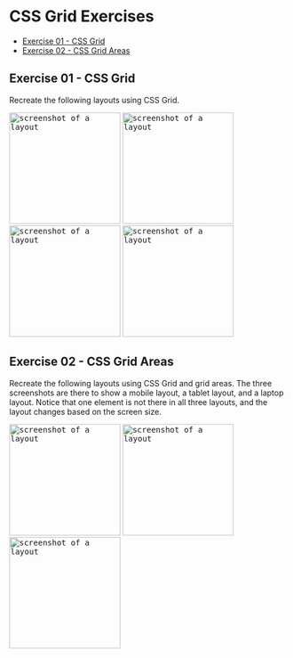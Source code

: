 # CSS Grid Exercises

- [Exercise 01 - CSS Grid](#ex01)
- [Exercise 02 - CSS Grid Areas](#ex02)

## <a id="ex01"></a> Exercise 01 - CSS Grid

Recreate the following layouts using CSS Grid. 

<kbd><img src="../_assets/css-exercises/css-ex08-grid-01.png" height=200 alt="screenshot of a layout"></kbd>
<kbd><img src="../_assets/css-exercises/css-ex08-grid-02.png" height=200 alt="screenshot of a layout"></kbd>
<kbd><img src="../_assets/css-exercises/css-ex08-grid-03.png" height=200 alt="screenshot of a layout"></kbd>
<kbd><img src="../_assets/css-exercises/css-ex08-grid-04.png" height=200 alt="screenshot of a layout"></kbd>

## <a id="ex02"></a> Exercise 02 - CSS Grid Areas

Recreate the following layouts using CSS Grid and grid areas. The three screenshots are there to show a mobile layout, a tablet layout, and a laptop layout. Notice that one element is not there in all three layouts, and the layout changes based on the screen size.

<kbd><img src="../_assets/css-exercises/css-ex09-grid-areas-03.png" height=200 alt="screenshot of a layout"></kbd>
<kbd><img src="../_assets/css-exercises/css-ex09-grid-areas-02.png" height=200 alt="screenshot of a layout"></kbd>
<kbd><img src="../_assets/css-exercises/css-ex09-grid-areas-01.png" height=200 alt="screenshot of a layout"></kbd>


